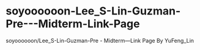 # soyoooooon-Lee_S-Lin-Guzman-Pre---Midterm-Link-Page
soyoooooon/Lee_S-Lin-Guzman-Pre - Midterm—Link Page By YuFeng_Lin
